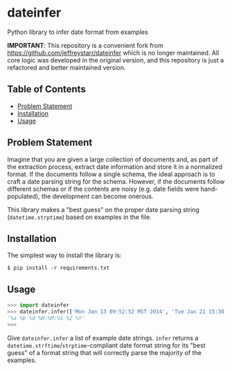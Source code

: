 dateinfer
=========

Python library to infer date format from examples

**IMPORTANT**: This repository is a convenient fork from https://github.com/jeffreystarr/dateinfer which is no longer maintained. All core logic was developed in the original version, and this repository is just a refactored and better maintained version.

Table of Contents
-----------------

* [Problem Statement](#problem-statement)
* [Installation](#installation)
* [Usage](#usage)

<a name="problem-statement"></a>Problem Statement
-------------------------------------------------

Imagine that you are given a large collection of documents and, as part of the extraction process, extract date
 information and store it in a normalized format. If the documents follow a single schema, the ideal approach
 is to craft a date parsing string for the schema. However, if the documents follow different schemas or if the
 contents are noisy (e.g. date fields were hand-populated), the development can become onerous.

This library makes a "best guess" on the proper date parsing string (`datetime.strptime`) based on examples in
the file.

<a name="installation"></a>Installation
---------------------------------------

The simplest way to install the library is:

````
$ pip install -r requirements.txt
````

<a name="usage"></a>Usage
-------------------------

````Python
>>> import dateinfer
>>> dateinfer.infer(['Mon Jan 13 09:52:52 MST 2014', 'Tue Jan 21 15:30:00 EST 2014'])
'%a %b %d %H:%M:%S %Z %Y'
>>>
````

Give `dateinfer.infer` a list of example date strings. `infer` returns a `datetime.strftime`/`strptime`-compliant
date format string for its "best guess" of a format string that will correctly parse the majority of the examples.


